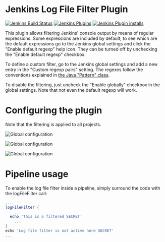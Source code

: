 Jenkins Log File Filter Plugin
===============================

[![Jenkins Build Status](https://ci.jenkins.io/buildStatus/icon?job=Plugins%2Flog-file-filter-plugin%2Fmain)](https://ci.jenkins.io/job/Plugins/job/log-file-filter-plugin/job/main/)
[![Jenkins Plugins](https://img.shields.io/jenkins/plugin/v/log-file-filter)](https://plugins.jenkins.io/ansicolor/)
[![Jenkins Plugin installs](https://img.shields.io/jenkins/plugin/i/log-file-filter)](https://plugins.jenkins.io/log-file-filter/)


This plugin allows filtering Jenkins' console output by means of regular expressions. Some expressions are included by default; to see which are the default expressions go to the Jenkins global settings and click the "Enable default regexp" help icon. They can be turned off by unchecking the "Enable default regexp" checkbox.

To define a custom filter, go to the Jenkins global settings and add a new entry in the "Custom regexp pairs" setting. The regexes follow the conventions explained in [the Java "Pattern" class](https://docs.oracle.com/javase/8/docs/api/java/util/regex/Pattern.html#sum).

To disable the filtering, just uncheck the "Enable globally" checkbox in the global settings. Note that not even the default regexp will work.

# Configuring the plugin

Note that the filtering is applied to all projects.

![Global configuration](readmeImages/globalConfig.png "Global configuration")

![Global configuration](readmeImages/projectConfigWindowsBatch.png "Sample logging")
 
![Global configuration](readmeImages/consoleOutput.png "Console output")


# Pipeline usage

To enable the log file filter inside a pipeline, simply surround the code with the logFileFilter call:

```groovy
...
logFileFilter {
    ...
  echo 'This is a filtered SECRET'
    ...
}
echo 'Log file filter is not active here SECRET'
...
```
